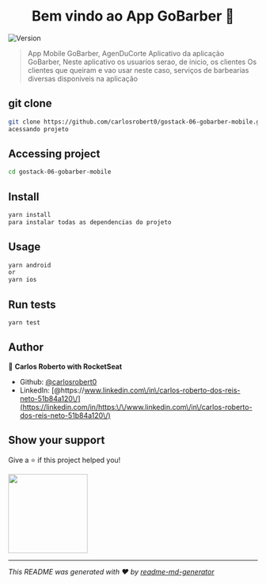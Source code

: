 <h1 align="center">Bem vindo ao App GoBarber 👋</h1>
<p>
  <img alt="Version" src="https://img.shields.io/badge/version-0.0.1-blue.svg?cacheSeconds=2592000" />
</p>

> App Mobile GoBarber, AgenDuCorte
> Aplicativo da aplicação GoBarber, Neste aplicativo os usuarios serao, de inicio, os clientes
> Os clientes que queiram e vao usar neste caso, serviços de barbearias diversas disponiveis na aplicação

## git clone

```sh
git clone https://github.com/carlosrobert0/gostack-06-gobarber-mobile.git
acessando projeto

```

## Accessing project

```sh
cd gostack-06-gobarber-mobile

```

## Install

```sh
yarn install
para instalar todas as dependencias do projeto
```

## Usage

```sh
yarn android
or 
yarn ios
```

## Run tests

```sh
yarn test
```

## Author

👤 **Carlos Roberto with RocketSeat**

* Github: [@carlosrobert0](https://github.com/carlosrobert0)
* LinkedIn: [@https:\/\/www.linkedin.com\/in\/carlos-roberto-dos-reis-neto-51b84a120\/](https://linkedin.com/in/https:\/\/www.linkedin.com\/in\/carlos-roberto-dos-reis-neto-51b84a120\/)

## Show your support

Give a ⭐️ if this project helped you!

<a href="https://www.patreon.com/Carlos roberto">
  <img src="https://c5.patreon.com/external/logo/become_a_patron_button@2x.png" width="160">
</a>

***
_This README was generated with ❤️ by [readme-md-generator](https://github.com/kefranabg/readme-md-generator)_
